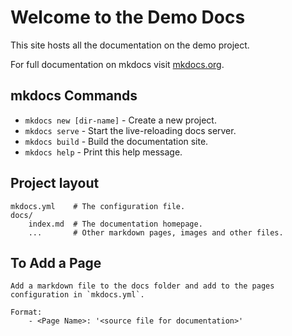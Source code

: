 # Welcome to the Demo Docs

This site hosts all the documentation on the demo project.

For full documentation on mkdocs visit [mkdocs.org](http://mkdocs.org).

## mkdocs Commands

* `mkdocs new [dir-name]` - Create a new project.
* `mkdocs serve` - Start the live-reloading docs server.
* `mkdocs build` - Build the documentation site.
* `mkdocs help` - Print this help message.

## Project layout

    mkdocs.yml    # The configuration file.
    docs/
        index.md  # The documentation homepage.
        ...       # Other markdown pages, images and other files.

## To Add a Page

    Add a markdown file to the docs folder and add to the pages
    configuration in `mkdocs.yml`.

    Format:
        - <Page Name>: '<source file for documentation>'
